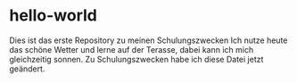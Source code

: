 # hello-world
Dies ist das erste Repository zu meinen Schulungszwecken
Ich nutze heute das schöne Wetter und lerne auf der Terasse, dabei kann ich mich gleichzeitig sonnen.
Zu Schulungszwecken habe ich diese Datei jetzt geändert.
